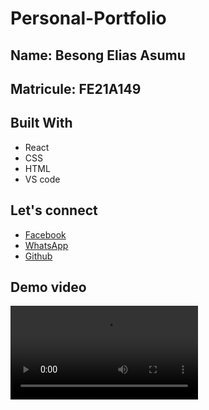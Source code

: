 # Personal-Portfolio

## Name: Besong Elias Asumu
## Matricule: FE21A149

## Built With

- React
- CSS
- HTML
- VS code

## Let's connect

- [Facebook](https://facebook.com/ebesong.as)
- [WhatsApp](https://wa.me/+237651606806)
- [Github](https://github.com/Asumu22)

## Demo video
![Watch Now](../portfolio/src/components/demo%20video/demo.mp4)